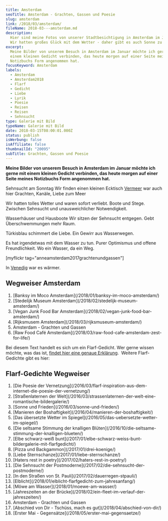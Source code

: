 ```yaml
---
title: Amsterdam
seoTitle: Amsterdam - Grachten, Gassen und Poesie
slug: amsterdam
link: /2018/03/amsterdam/
fileName: 2018-03---amsterdam.md
description:
  Hier sind meine Fotos von unserer Stadtbesichtigung in Amsterdam im Januar.
  Wir hatten großes Glück mit dem Wetter - daher gibt es auch Sonne zu sehen.
excerpt:
  Meine Bilder von unserem Besuch in Amsterdam im Januar möchte ich gerne mit
  einem kleinen Gedicht verbinden, das heute morgen auf einer Seite meines
  Notizbuchs Form angenommen hat.
focusKeyword: Amsterdam
labels:
  - Amsterdam
  - Amsterdam2018
  - Flarf
  - Gedicht
  - Liebe
  - Lyrik
  - Poesie
  - Reisen
  - Reisen
  - Sehnsucht
type: Galerie mit Bild
typeName: Galerie mit Bild
date: 2018-03-15T08:00:01.000Z
status: publish
isWerbung: false
isAffiliate: false
thumbnailId: "20095"
subTitle: Grachten, Gassen und Poesie
---
```


<strong>Meine Bilder von unserem Besuch in Amsterdam im Januar möchte ich gerne
mit einem kleinen Gedicht verbinden, das heute morgen auf einer Seite meines
Notizbuchs Form angenommen hat. </strong>

Sehnsucht am Sonntag Wir finden einen kleinen Ecktisch
[Vermeer](/2018/03/rijksmuseum-amsterdam/) war auch hier Grachten, Kanäle, Liebe
zum Meer

Wir hatten tolles Wetter und waren sofort verliebt. Boote und Stege. Zwischen
Sehnsucht und unausweichlicher Notwendigkeit.

Wasserhäuser und Hausboote Wir sitzen der Sehnsucht entgegen. Gebt
Überschwemmungen mehr Raum.

Türkisblau schimmert die Liebe. Ein Gewirr aus Wasserwegen.

Es hat irgendetwas mit dem Wasser zu tun. Purer Optimismus und offene
Freundlichkeit. Wo ein Wasser, da ein Weg.

[myflickr tag="anneamsterdam2017grachtenundgassen"]

In [Venedig](/2014/03/valentinstag-in-venedig/) war es wärmer.

## Wegweiser Amsterdam

<ol>
    <li> [Banksy im Moco Amsterdam](/2018/01/banksy-im-moco-amsterdam/) </li>
    <li> [Stedelijk Museum Amsterdam](/2018/02/stedelijk-museum-amsterdam/) </li>
    <li> [Vegan Junk Food Bar Amsterdam](/2018/02/vegan-junk-food-bar-amsterdam/) </li>
    <li> [Rijksmusem Amsterdam](/2018/03/rijksmuseum-amsterdam/) </li>
    <li>Amsterdam - Grachten und Gassen</li>
    <li> [Raw Food Café Amsterdam](/2018/03/raw-food-cafe-amsterdam-zest-for-life/) </li>
</ol>

Bei diesem Text handelt es sich um ein Flarf-Gedicht. Wer gerne wissen möchte,
was das ist,
[findet hier eine genaue Erklärung](/2016/03/flarf-inspiration-aus-dem-internet-die-poesie-der-vernetzung/).
 Weitere Flarf-Gedichte gibt es hier:

## Flarf-Gedichte Wegweiser

<ol>
    <li> [Die Poesie der Vernetzung](/2016/03/flarf-inspiration-aus-dem-internet-die-poesie-der-vernetzung/) </li>
    <li> [Straßenlaternen der Welt](/2016/03/strassenlaternen-der-welt-eine-romantische-bildergalerie/) </li>
    <li> [Sonne und Frieden](/2016/03/sonne-und-frieden/) </li>
    <li> [Manieren der Boshaftigkeit](/2016/04/manieren-der-boshaftigkeit/) </li>
    <li> [Das übersetzte Wetter im Spiegel](/2016/05/das-uebersetzte-wetter-im-spiegel/) </li>
    <li> [Die seltsame Stimmung der knalligen Blüten](/2016/10/die-seltsame-stimmung-der-knalligen-blueten/) </li>
    <li> [Elbe schwarz-weiß bunt](/2017/01/elbe-schwarz-weiss-bunt-bildergalerie-mit-flarfgedicht/) </li>
    <li> [Pizza und Backgammon](/2017/01/drei-koenige/) </li>
    <li> [Liebe Sternschanze](/2017/01/liebe-sternschanze/) </li>
    <li> [Haters rest in poetry](/2017/02/haters-rest-in-poetry/) </li>
    <li> [Die Sehnsucht der Postmoderne](/2017/02/die-sehnsucht-der-postmoderne/) </li>
    <li> [In den Straßen von St. Pauli](/2017/02/dauerregen-stpauli/) </li>
    <li> [Elblicht](/2018/01/elblicht-flarfgedicht-zum-jahresanfang/) </li>
    <li> [Möwe am Wasser](/2018/01/moewe-am-wasser/) </li>
    <li> [Jahreszeiten an der Brücke](/2018/02/ein-fleet-im-verlauf-der-jahreszeiten/) </li>
    <li>Amsterdam - Grachten und Gassen</li>
    <li> [Abschied von Dir - Tschüss, mach es gut](/2018/04/abschied-von-dir/) </li>
    <li> [Erster Mai - Gegensätze](/2018/05/erster-mai-gegensaetze/) </li>
</ol>
